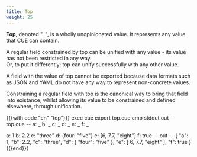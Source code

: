 ```yaml
---
title: Top
weight: 25
---
```


**Top**,
denoted "`_`",
is a wholly unopinionated value.
It represents
any value that CUE can contain.

A regular field
constrained by top
can be unified with any value -
its value has not been restricted in any way.\
Or, to put it differently:
top can unify successfully with any other value.

A field
with the value of top
cannot be exported
because data formats
such as JSON and YAML
do not have any way to
represent non-concrete values.

Constraining a regular field
with top
is the canonical way
to bring that field into existance,
whilst allowing
its value to be constrained and defined elsewhere,
through unification.

{{{with code "en" "top"}}}
exec cue export top.cue
cmp stdout out
-- top.cue --
a: _
b: _
c: _
d: _
e: _
f: _

a: 1
b: 2.2
c: "three"
d: {four: "five"}
e: [6, 7.7, "eight"]
f: true
-- out --
{
    "a": 1,
    "b": 2.2,
    "c": "three",
    "d": {
        "four": "five"
    },
    "e": [
        6,
        7.7,
        "eight"
    ],
    "f": true
}
{{{end}}}
